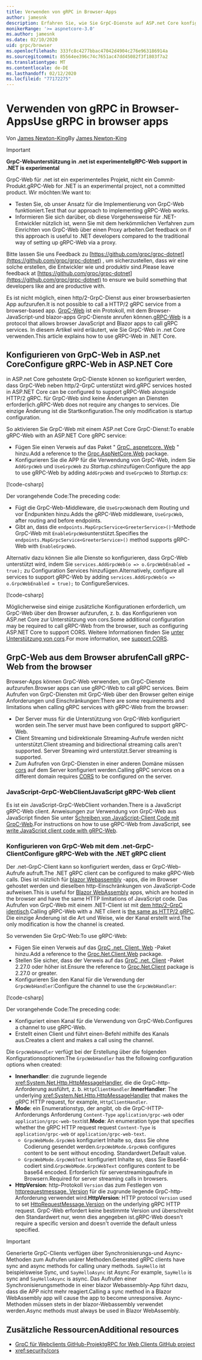 ```yaml
---
title: Verwenden von gRPC in Browser-Apps
author: jamesnk
description: Erfahren Sie, wie Sie GrpC-Dienste auf ASP.net Core konfigurieren können, um von Browser-Apps mithilfe von GrpC-Web aufgerufen zu werden.
monikerRange: '>= aspnetcore-3.0'
ms.author: jamesnk
ms.date: 02/10/2020
uid: grpc/browser
ms.openlocfilehash: 333fc8c4277bbac47042d4904c276e963186914a
ms.sourcegitcommit: 85564ee396c74c7651ac47dd45082f3f1803f7a2
ms.translationtype: MT
ms.contentlocale: de-DE
ms.lasthandoff: 02/12/2020
ms.locfileid: "77172275"
---
```

# <a name="use-grpc-in-browser-apps"></a><span data-ttu-id="2d8d6-103">Verwenden von gRPC in Browser-Apps</span><span class="sxs-lookup"><span data-stu-id="2d8d6-103">Use gRPC in browser apps</span></span>

<span data-ttu-id="2d8d6-104">Von [James Newton-King](https://twitter.com/jamesnk)</span><span class="sxs-lookup"><span data-stu-id="2d8d6-104">By [James Newton-King](https://twitter.com/jamesnk)</span></span>

> [!IMPORTANT]
> <span data-ttu-id="2d8d6-105">**GrpC-Webunterstützung in .net ist experimentell**</span><span class="sxs-lookup"><span data-stu-id="2d8d6-105">**gRPC-Web support in .NET is experimental**</span></span>
>
> <span data-ttu-id="2d8d6-106">GrpC-Web für .net ist ein experimentelles Projekt, nicht ein Commit-Produkt.</span><span class="sxs-lookup"><span data-stu-id="2d8d6-106">gRPC-Web for .NET is an experimental project, not a committed product.</span></span> <span data-ttu-id="2d8d6-107">Wir möchten:</span><span class="sxs-lookup"><span data-stu-id="2d8d6-107">We want to:</span></span>
>
> * <span data-ttu-id="2d8d6-108">Testen Sie, ob unser Ansatz für die Implementierung von GrpC-Web funktioniert.</span><span class="sxs-lookup"><span data-stu-id="2d8d6-108">Test that our approach to implementing gRPC-Web works.</span></span>
> * <span data-ttu-id="2d8d6-109">Informieren Sie sich darüber, ob diese Vorgehensweise für .NET-Entwickler nützlich ist, wenn Sie mit dem herkömmlichen Verfahren zum Einrichten von GrpC-Web über einen Proxy arbeiten.</span><span class="sxs-lookup"><span data-stu-id="2d8d6-109">Get feedback on if this approach is useful to .NET developers compared to the traditional way of setting up gRPC-Web via a proxy.</span></span>
>
> <span data-ttu-id="2d8d6-110">Bitte lassen Sie uns Feedback zu [https://github.com/grpc/grpc-dotnet](https://github.com/grpc/grpc-dotnet) , um sicherzustellen, dass wir eine solche erstellen, die Entwickler wie und produktiv sind.</span><span class="sxs-lookup"><span data-stu-id="2d8d6-110">Please leave feedback at [https://github.com/grpc/grpc-dotnet](https://github.com/grpc/grpc-dotnet) to ensure we build something that developers like and are productive with.</span></span>

<span data-ttu-id="2d8d6-111">Es ist nicht möglich, einen http/2-GrpC-Dienst aus einer browserbasierten App aufzurufen.</span><span class="sxs-lookup"><span data-stu-id="2d8d6-111">It is not possible to call a HTTP/2 gRPC service from a browser-based app.</span></span> <span data-ttu-id="2d8d6-112">[GrpC-Web](https://github.com/grpc/grpc/blob/master/doc/PROTOCOL-WEB.md) ist ein Protokoll, mit dem Browser-JavaScript-und blazor-apps GrpC-Dienste anrufen können.</span><span class="sxs-lookup"><span data-stu-id="2d8d6-112">[gRPC-Web](https://github.com/grpc/grpc/blob/master/doc/PROTOCOL-WEB.md) is a protocol that allows browser JavaScript and Blazor apps to call gRPC services.</span></span> <span data-ttu-id="2d8d6-113">In diesem Artikel wird erläutert, wie Sie GrpC-Web in .net Core verwenden.</span><span class="sxs-lookup"><span data-stu-id="2d8d6-113">This article explains how to use gRPC-Web in .NET Core.</span></span>

## <a name="configure-grpc-web-in-aspnet-core"></a><span data-ttu-id="2d8d6-114">Konfigurieren von GrpC-Web in ASP.net Core</span><span class="sxs-lookup"><span data-stu-id="2d8d6-114">Configure gRPC-Web in ASP.NET Core</span></span>

<span data-ttu-id="2d8d6-115">in ASP.net Core gehostete GrpC-Dienste können so konfiguriert werden, dass GrpC-Web neben http/2-GrpC unterstützt wird.</span><span class="sxs-lookup"><span data-stu-id="2d8d6-115">gRPC services hosted in ASP.NET Core can be configured to support gRPC-Web alongside HTTP/2 gRPC.</span></span> <span data-ttu-id="2d8d6-116">für GrpC-Web sind keine Änderungen an Diensten erforderlich.</span><span class="sxs-lookup"><span data-stu-id="2d8d6-116">gRPC-Web does not require any changes to services.</span></span> <span data-ttu-id="2d8d6-117">Die einzige Änderung ist die Startkonfiguration.</span><span class="sxs-lookup"><span data-stu-id="2d8d6-117">The only modification is startup configuration.</span></span>

<span data-ttu-id="2d8d6-118">So aktivieren Sie GrpC-Web mit einem ASP.net Core GrpC-Dienst:</span><span class="sxs-lookup"><span data-stu-id="2d8d6-118">To enable gRPC-Web with an ASP.NET Core gRPC service:</span></span>

* <span data-ttu-id="2d8d6-119">Fügen Sie einen Verweis auf das Paket " [GrpC. aspnetcore. Web](https://www.nuget.org/packages/Grpc.AspNetCore.Web) " hinzu.</span><span class="sxs-lookup"><span data-stu-id="2d8d6-119">Add a reference to the [Grpc.AspNetCore.Web](https://www.nuget.org/packages/Grpc.AspNetCore.Web) package.</span></span>
* <span data-ttu-id="2d8d6-120">Konfigurieren Sie die APP für die Verwendung von GrpC-Web, indem Sie `AddGrpcWeb` und `UseGrpcWeb` zu *Startup.cs*hinzufügen:</span><span class="sxs-lookup"><span data-stu-id="2d8d6-120">Configure the app to use gRPC-Web by adding `AddGrpcWeb` and `UseGrpcWeb` to *Startup.cs*:</span></span>

[!code-csharp[](~/grpc/browser/sample/Startup.cs?name=snippet_1&highlight=10,14)]

<span data-ttu-id="2d8d6-121">Der vorangehende Code:</span><span class="sxs-lookup"><span data-stu-id="2d8d6-121">The preceding code:</span></span>

* <span data-ttu-id="2d8d6-122">Fügt die GrpC-Web-Middleware, die `UseGrpcWeb`nach dem Routing und vor Endpunkten hinzu.</span><span class="sxs-lookup"><span data-stu-id="2d8d6-122">Adds the gRPC-Web middleware, `UseGrpcWeb`, after routing and before endpoints.</span></span>
* <span data-ttu-id="2d8d6-123">Gibt an, dass die `endpoints.MapGrpcService<GreeterService>()`-Methode GrpC-Web mit `EnableGrpcWeb`unterstützt.</span><span class="sxs-lookup"><span data-stu-id="2d8d6-123">Specifies the `endpoints.MapGrpcService<GreeterService>()` method supports gRPC-Web with `EnableGrpcWeb`.</span></span> 

<span data-ttu-id="2d8d6-124">Alternativ dazu können Sie alle Dienste so konfigurieren, dass GrpC-Web unterstützt wird, indem Sie `services.AddGrpcWeb(o => o.GrpcWebEnabled = true);` zu Configuration Services hinzufügen.</span><span class="sxs-lookup"><span data-stu-id="2d8d6-124">Alternatively, configure all services to support gRPC-Web by adding `services.AddGrpcWeb(o => o.GrpcWebEnabled = true);` to ConfigureServices.</span></span>

[!code-csharp[](~/grpc/browser/sample/AllServicesSupportExample_Startup.cs?name=snippet_1&highlight=6,13)]

<span data-ttu-id="2d8d6-125">Möglicherweise sind einige zusätzliche Konfigurationen erforderlich, um GrpC-Web über den Browser aufzurufen, z. b. das Konfigurieren von ASP.net Core zur Unterstützung von cors.</span><span class="sxs-lookup"><span data-stu-id="2d8d6-125">Some additional configuration may be required to call gRPC-Web from the browser, such as configuring ASP.NET Core to support CORS.</span></span> <span data-ttu-id="2d8d6-126">Weitere Informationen finden Sie [unter Unterstützung von cors](xref:security/cors).</span><span class="sxs-lookup"><span data-stu-id="2d8d6-126">For more information, see [support CORS](xref:security/cors).</span></span>

## <a name="call-grpc-web-from-the-browser"></a><span data-ttu-id="2d8d6-127">GrpC-Web aus dem Browser abrufen</span><span class="sxs-lookup"><span data-stu-id="2d8d6-127">Call gRPC-Web from the browser</span></span>

<span data-ttu-id="2d8d6-128">Browser-Apps können GrpC-Web verwenden, um GrpC-Dienste aufzurufen.</span><span class="sxs-lookup"><span data-stu-id="2d8d6-128">Browser apps can use gRPC-Web to call gRPC services.</span></span> <span data-ttu-id="2d8d6-129">Beim Aufrufen von GrpC-Diensten mit GrpC-Web über den Browser gelten einige Anforderungen und Einschränkungen:</span><span class="sxs-lookup"><span data-stu-id="2d8d6-129">There are some requirements and limitations when calling gRPC services with gRPC-Web from the browser:</span></span>

* <span data-ttu-id="2d8d6-130">Der Server muss für die Unterstützung von GrpC-Web konfiguriert worden sein.</span><span class="sxs-lookup"><span data-stu-id="2d8d6-130">The server must have been configured to support gRPC-Web.</span></span>
* <span data-ttu-id="2d8d6-131">Client Streaming und bidirektionale Streaming-Aufrufe werden nicht unterstützt.</span><span class="sxs-lookup"><span data-stu-id="2d8d6-131">Client streaming and bidirectional streaming calls aren't supported.</span></span> <span data-ttu-id="2d8d6-132">Server Streaming wird unterstützt.</span><span class="sxs-lookup"><span data-stu-id="2d8d6-132">Server streaming is supported.</span></span>
* <span data-ttu-id="2d8d6-133">Zum Aufrufen von GrpC-Diensten in einer anderen Domäne müssen [cors](xref:security/cors) auf dem Server konfiguriert werden.</span><span class="sxs-lookup"><span data-stu-id="2d8d6-133">Calling gRPC services on a different domain requires [CORS](xref:security/cors) to be configured on the server.</span></span>

### <a name="javascript-grpc-web-client"></a><span data-ttu-id="2d8d6-134">JavaScript-GrpC-WebClient</span><span class="sxs-lookup"><span data-stu-id="2d8d6-134">JavaScript gRPC-Web client</span></span>

<span data-ttu-id="2d8d6-135">Es ist ein JavaScript-GrpC-WebClient vorhanden.</span><span class="sxs-lookup"><span data-stu-id="2d8d6-135">There is a JavaScript gRPC-Web client.</span></span> <span data-ttu-id="2d8d6-136">Anweisungen zur Verwendung von GrpC-Web aus JavaScript finden Sie unter [Schreiben von JavaScript-Client Code mit GrpC-Web](https://github.com/grpc/grpc-web/tree/master/net/grpc/gateway/examples/helloworld#write-client-code).</span><span class="sxs-lookup"><span data-stu-id="2d8d6-136">For instructions on how to use gRPC-Web from JavaScript, see [write JavaScript client code with gRPC-Web](https://github.com/grpc/grpc-web/tree/master/net/grpc/gateway/examples/helloworld#write-client-code).</span></span>

### <a name="configure-grpc-web-with-the-net-grpc-client"></a><span data-ttu-id="2d8d6-137">Konfigurieren von GrpC-Web mit dem .net-GrpC-Client</span><span class="sxs-lookup"><span data-stu-id="2d8d6-137">Configure gRPC-Web with the .NET gRPC client</span></span>

<span data-ttu-id="2d8d6-138">Der .net-GrpC-Client kann so konfiguriert werden, dass er GrpC-Web-Aufrufe aufruft.</span><span class="sxs-lookup"><span data-stu-id="2d8d6-138">The .NET gRPC client can be configured to make gRPC-Web calls.</span></span> <span data-ttu-id="2d8d6-139">Dies ist nützlich für [blazor Webassembly](xref:blazor/index#blazor-webassembly) -apps, die im Browser gehostet werden und dieselben http-Einschränkungen von JavaScript-Code aufweisen.</span><span class="sxs-lookup"><span data-stu-id="2d8d6-139">This is useful for [Blazor WebAssembly](xref:blazor/index#blazor-webassembly) apps, which are hosted in the browser and have the same HTTP limitations of JavaScript code.</span></span> <span data-ttu-id="2d8d6-140">Das Aufrufen von GrpC-Web mit einem .NET-Client ist mit [dem http/2-GrpC identisch](xref:grpc/client).</span><span class="sxs-lookup"><span data-stu-id="2d8d6-140">Calling gRPC-Web with a .NET client is [the same as HTTP/2 gRPC](xref:grpc/client).</span></span> <span data-ttu-id="2d8d6-141">Die einzige Änderung ist die Art und Weise, wie der Kanal erstellt wird.</span><span class="sxs-lookup"><span data-stu-id="2d8d6-141">The only modification is how the channel is created.</span></span>

<span data-ttu-id="2d8d6-142">So verwenden Sie GrpC-Web:</span><span class="sxs-lookup"><span data-stu-id="2d8d6-142">To use gRPC-Web:</span></span>

* <span data-ttu-id="2d8d6-143">Fügen Sie einen Verweis auf das [GrpC .net. Client. Web](https://www.nuget.org/packages/Grpc.Net.Client.Web) -Paket hinzu.</span><span class="sxs-lookup"><span data-stu-id="2d8d6-143">Add a reference to the [Grpc.Net.Client.Web](https://www.nuget.org/packages/Grpc.Net.Client.Web) package.</span></span>
* <span data-ttu-id="2d8d6-144">Stellen Sie sicher, dass der Verweis auf das [GrpC .net. Client](https://www.nuget.org/packages/Grpc.Net.Client) -Paket 2.27.0 oder höher ist.</span><span class="sxs-lookup"><span data-stu-id="2d8d6-144">Ensure the reference to [Grpc.Net.Client](https://www.nuget.org/packages/Grpc.Net.Client) package is 2.27.0 or greater.</span></span>
* <span data-ttu-id="2d8d6-145">Konfigurieren Sie den Kanal für die Verwendung der `GrpcWebHandler`:</span><span class="sxs-lookup"><span data-stu-id="2d8d6-145">Configure the channel to use the `GrpcWebHandler`:</span></span>

[!code-csharp[](~/grpc/browser/sample/Handler.cs?name=snippet_1)]

<span data-ttu-id="2d8d6-146">Der vorangehende Code:</span><span class="sxs-lookup"><span data-stu-id="2d8d6-146">The preceding code:</span></span>

* <span data-ttu-id="2d8d6-147">Konfiguriert einen Kanal für die Verwendung von GrpC-Web.</span><span class="sxs-lookup"><span data-stu-id="2d8d6-147">Configures a channel to use gRPC-Web.</span></span>
* <span data-ttu-id="2d8d6-148">Erstellt einen Client und führt einen-Befehl mithilfe des Kanals aus.</span><span class="sxs-lookup"><span data-stu-id="2d8d6-148">Creates a client and makes a call using the channel.</span></span>

<span data-ttu-id="2d8d6-149">Die `GrpcWebHandler` verfügt bei der Erstellung über die folgenden Konfigurationsoptionen:</span><span class="sxs-lookup"><span data-stu-id="2d8d6-149">The `GrpcWebHandler` has the following configuration options when created:</span></span>

* <span data-ttu-id="2d8d6-150">**Innerhandler**: die zugrunde liegende <xref:System.Net.Http.HttpMessageHandler>, die die GrpC-http-Anforderung ausführt, z. b. `HttpClientHandler`.</span><span class="sxs-lookup"><span data-stu-id="2d8d6-150">**InnerHandler**: The underlying <xref:System.Net.Http.HttpMessageHandler> that makes the gRPC HTTP request, for example, `HttpClientHandler`.</span></span>
* <span data-ttu-id="2d8d6-151">**Mode**: ein Enumerationstyp, der angibt, ob die GrpC-HTTP-Anforderungs Anforderung `Content-Type` `application/grpc-web` oder `application/grpc-web-text`ist.</span><span class="sxs-lookup"><span data-stu-id="2d8d6-151">**Mode**: An enumeration type that specifies whether the gRPC HTTP request request `Content-Type` is `application/grpc-web` or `application/grpc-web-text`.</span></span>
    * <span data-ttu-id="2d8d6-152">`GrpcWebMode.GrpcWeb` konfiguriert Inhalte so, dass Sie ohne Codierung gesendet werden.</span><span class="sxs-lookup"><span data-stu-id="2d8d6-152">`GrpcWebMode.GrpcWeb` configures content to be sent without encoding.</span></span> <span data-ttu-id="2d8d6-153">Standardwert.</span><span class="sxs-lookup"><span data-stu-id="2d8d6-153">Default value.</span></span>
    * <span data-ttu-id="2d8d6-154">`GrpcWebMode.GrpcWebText` konfiguriert Inhalte so, dass Sie Base64-codiert sind.</span><span class="sxs-lookup"><span data-stu-id="2d8d6-154">`GrpcWebMode.GrpcWebText` configures content to be base64 encoded.</span></span> <span data-ttu-id="2d8d6-155">Erforderlich für serverstreamingaufrufe in Browsern.</span><span class="sxs-lookup"><span data-stu-id="2d8d6-155">Required for server streaming calls in browsers.</span></span>
* <span data-ttu-id="2d8d6-156">**HttpVersion**: http-Protokoll `Version` das zum Festlegen von [httprequestmessage. Version](xref:System.Net.Http.HttpRequestMessage.Version) für die zugrunde liegende GrpC-http-Anforderung verwendet wird.</span><span class="sxs-lookup"><span data-stu-id="2d8d6-156">**HttpVersion**: HTTP protocol `Version` used to set [HttpRequestMessage.Version](xref:System.Net.Http.HttpRequestMessage.Version) on the underlying gRPC HTTP request.</span></span> <span data-ttu-id="2d8d6-157">GrpC-Web erfordert keine bestimmte Version und überschreibt den Standardwert nur, wenn dies angegeben ist.</span><span class="sxs-lookup"><span data-stu-id="2d8d6-157">gRPC-Web doesn't require a specific version and doesn't override the default unless specified.</span></span>

> [!IMPORTANT]
> <span data-ttu-id="2d8d6-158">Generierte GrpC-Clients verfügen über Synchronisierungs-und Async-Methoden zum Aufrufen unärer Methoden.</span><span class="sxs-lookup"><span data-stu-id="2d8d6-158">Generated gRPC clients have sync and async methods for calling unary methods.</span></span> <span data-ttu-id="2d8d6-159">`SayHello` ist beispielsweise Sync, und `SayHelloAsync` ist Async.</span><span class="sxs-lookup"><span data-stu-id="2d8d6-159">For example, `SayHello` is sync and `SayHelloAsync` is async.</span></span> <span data-ttu-id="2d8d6-160">Das Aufrufen einer Synchronisierungsmethode in einer blazor Webassembly-App führt dazu, dass die APP nicht mehr reagiert.</span><span class="sxs-lookup"><span data-stu-id="2d8d6-160">Calling a sync method in a Blazor WebAssembly app will cause the app to become unresponsive.</span></span> <span data-ttu-id="2d8d6-161">Async-Methoden müssen stets in der blazor-Webassembly verwendet werden.</span><span class="sxs-lookup"><span data-stu-id="2d8d6-161">Async methods must always be used in Blazor WebAssembly.</span></span>

## <a name="additional-resources"></a><span data-ttu-id="2d8d6-162">Zusätzliche Ressourcen</span><span class="sxs-lookup"><span data-stu-id="2d8d6-162">Additional resources</span></span>

* [<span data-ttu-id="2d8d6-163">GrpC für Webclients GitHub-Projekt</span><span class="sxs-lookup"><span data-stu-id="2d8d6-163">gRPC for Web Clients GitHub project</span></span>](https://github.com/grpc/grpc-web)
* <xref:security/cors>
